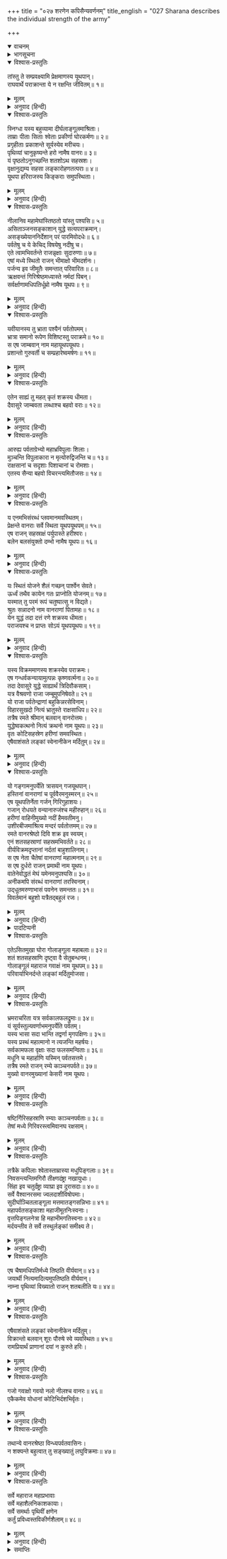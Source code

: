 +++
title = "०२७ शरणेन कपिसैन्यवर्णनम्"
title_english = "027 Sharana describes the individual strength of the army"

+++
<details open><summary>वाचनम्</summary>
<div caption="श्रीराम-हरिसीताराममूर्ति-घनपाठिभ्यां वचनम्" class="audioEmbed" src="https://archive.org/download/Ramayana-recitation-Sriram-harisItArAmamUrti-Ghanapaati-v2/Kanda_6/Kanda_6_YK-027-Sharana_describes_the_individual_strength_of_the_army_0.mp3"></div>
</details>

<details><summary>भागसूचना</summary>

27. वानरसेनाके प्रधान यूथपतियोंका परिचय
</details>

<details open><summary>विश्वास-प्रस्तुतिः</summary>

तांस्तु ते सम्प्रवक्ष्यामि प्रेक्षमाणस्य यूथपान्।  
राघवार्थे पराक्रान्ता ये न रक्षन्ति जीवितम्॥ १॥
</details>

<details><summary>मूलम्</summary>

तांस्तु ते सम्प्रवक्ष्यामि प्रेक्षमाणस्य यूथपान्।  
राघवार्थे पराक्रान्ता ये न रक्षन्ति जीवितम्॥ १॥
</details>

<details><summary>अनुवाद (हिन्दी)</summary>

(सारणने कहा—) ‘राक्षसराज! आप वानर-सेनाका निरीक्षण कर रहे हैं, इसलिये मैं आपको उन यूथपतियोंका परिचय दे रहा हूँ, जो रघुनाथजीके लिये पराक्रम करनेको उद्यत हैं और अपने प्राणोंका मोह नहीं रखते हैं॥ १॥
</details>

<details open><summary>विश्वास-प्रस्तुतिः</summary>

स्निग्धा यस्य बहुव्यामा दीर्घलाङ्गूलमाश्रिताः।  
ताम्राः पीताः सिताः श्वेताः प्रकीर्णा घोरकर्मणः॥ २॥  
प्रगृहीताः प्रकाशन्ते सूर्यस्येव मरीचयः।  
पृथिव्यां चानुकृष्यन्ते हरो नामैष वानरः॥ ३॥  
यं पृष्ठतोऽनुगच्छन्ति शतशोऽथ सहस्रशः।  
वृक्षानुद्यम्य सहसा लङ्कारोहणतत्पराः॥ ४॥  
यूथपा हरिराजस्य किङ्कराः समुपस्थिताः।
</details>

<details><summary>मूलम्</summary>

स्निग्धा यस्य बहुव्यामा दीर्घलाङ्गूलमाश्रिताः।  
ताम्राः पीताः सिताः श्वेताः प्रकीर्णा घोरकर्मणः॥ २॥  
प्रगृहीताः प्रकाशन्ते सूर्यस्येव मरीचयः।  
पृथिव्यां चानुकृष्यन्ते हरो नामैष वानरः॥ ३॥  
यं पृष्ठतोऽनुगच्छन्ति शतशोऽथ सहस्रशः।  
वृक्षानुद्यम्य सहसा लङ्कारोहणतत्पराः॥ ४॥  
यूथपा हरिराजस्य किङ्कराः समुपस्थिताः।
</details>

<details><summary>अनुवाद (हिन्दी)</summary>

‘इधर यह हर नामका वानर है। भयंकर कर्म करनेवाले इस वानरकी लंबी पूँछपर लाल, पीले, भूरे और सफेद रंगके साढ़े तीन-तीन हाथ बड़े-बड़े चिकने रोएँ हैं। ये इधर-उधर फैले हुए रोम उठे होनेके कारण सूर्यकी किरणोंके समान चमक रहे हैं तथा चलते समय भूमिपर लोटते रहते हैं। इसके पीछे वानरराजके किंकररूप सैकड़ों और हजारों यूथपति उपस्थित हो वृक्ष उठाये सहसा लङ्कापर आक्रमण करनेके लिये चले आ रहे हैं॥ २—४ १/२॥
</details>

<details open><summary>विश्वास-प्रस्तुतिः</summary>

नीलानिव महामेघांस्तिष्ठतो यांस्तु पश्यसि॥ ५॥  
असिताञ्जनसङ्काशान् युद्धे सत्यपराक्रमान्।  
असङ्ख्येयाननिर्देशान् परं पारमिवोदधेः॥ ६॥  
पर्वतेषु च ये केचिद् विषयेषु नदीषु च।  
एते त्वामभिवर्तन्ते राजन्नृक्षाः सुदारुणाः॥ ७॥  
एषां मध्ये स्थितो राजन् भीमाक्षो भीमदर्शनः।  
पर्जन्य इव जीमूतैः समन्तात् परिवारितः॥ ८॥  
ऋक्षवन्तं गिरिश्रेष्ठमध्यास्ते नर्मदां पिबन्।  
सर्वर्क्षाणामधिपतिर्धूम्रो नामैष यूथपः॥ ९॥
</details>

<details><summary>मूलम्</summary>

नीलानिव महामेघांस्तिष्ठतो यांस्तु पश्यसि॥ ५॥  
असिताञ्जनसङ्काशान् युद्धे सत्यपराक्रमान्।  
असङ्ख्येयाननिर्देशान् परं पारमिवोदधेः॥ ६॥  
पर्वतेषु च ये केचिद् विषयेषु नदीषु च।  
एते त्वामभिवर्तन्ते राजन्नृक्षाः सुदारुणाः॥ ७॥  
एषां मध्ये स्थितो राजन् भीमाक्षो भीमदर्शनः।  
पर्जन्य इव जीमूतैः समन्तात् परिवारितः॥ ८॥  
ऋक्षवन्तं गिरिश्रेष्ठमध्यास्ते नर्मदां पिबन्।  
सर्वर्क्षाणामधिपतिर्धूम्रो नामैष यूथपः॥ ९॥
</details>

<details><summary>अनुवाद (हिन्दी)</summary>

‘उधर नील महामेघ और अञ्जनके समान काले रंगके जिन रीछोंको आप खड़े देख रहे हैं, वे युद्धमें सच्चा पराक्रम प्रकट करनेवाले हैं। समुद्रके दूसरे तटपर स्थित हुए बालुका-कणोंके समान इनकी गणना नहीं की जा सकती, इसीलिये पृथक्-पृथक् नाम लेकर इनके विषयमें कुछ बताना सम्भव नहीं है। ये सब पर्वतों, विभिन्न देशों और नदियोंके तटोंपर रहते हैं। राजन्! ये अत्यन्त भयंकर स्वभाववाले रीछ आपपर चढ़े आ रहे हैं। इनके बीचमें इनका राजा खड़ा है, जिसकी आँखें बड़ी भयानक और जो दूसरोंके देखनेमें भी बड़ा भयंकर जान पड़ता है। वह काले मेघोंसे घिरे हुए इन्द्रकी भाँति चारों ओरसे इन रीछोंद्वारा घिरा हुआ है। इसका नाम धूम्र है। यह समस्त रीछोंका राजा और यूथपति है। यह रीछराज धूम्र पर्वतश्रेष्ठ ऋक्षवान् पर रहता और नर्मदाका जल पीता है॥ ५—९॥
</details>

<details open><summary>विश्वास-प्रस्तुतिः</summary>

यवीयानस्य तु भ्राता पश्यैनं पर्वतोपमम्।  
भ्रात्रा समानो रूपेण विशिष्टस्तु पराक्रमे॥ १०॥  
स एष जाम्बवान् नाम महायूथपयूथपः।  
प्रशान्तो गुरुवर्ती च सम्प्रहारेष्वमर्षणः॥ ११॥
</details>

<details><summary>मूलम्</summary>

यवीयानस्य तु भ्राता पश्यैनं पर्वतोपमम्।  
भ्रात्रा समानो रूपेण विशिष्टस्तु पराक्रमे॥ १०॥  
स एष जाम्बवान् नाम महायूथपयूथपः।  
प्रशान्तो गुरुवर्ती च सम्प्रहारेष्वमर्षणः॥ ११॥
</details>

<details><summary>अनुवाद (हिन्दी)</summary>

‘इस धूम्रके छोटे भाई जाम्बवान् हैं, जो महान् यूथपतियोंके भी यूथपति हैं। देखिये ये कैसे पर्वताकार दिखायी देते हैं। ये रूपमें तो अपने भाईके समान ही हैं; किंतु पराक्रममें उससे भी बढ़कर हैं। इनका स्वभाव शान्त है। ये बड़े भाई तथा गुरुजनोंकी आज्ञाके अधीन रहते हैं और उनकी सेवा करते हैं। युद्धके अवसरोंपर इनका रोष और अमर्ष बहुत बढ़ जाता है॥ १०-११॥
</details>

<details open><summary>विश्वास-प्रस्तुतिः</summary>

एतेन साह्यं तु महत् कृतं शक्रस्य धीमता।  
दैवासुरे जाम्बवता लब्धाश्च बहवो वराः॥ १२॥
</details>

<details><summary>मूलम्</summary>

एतेन साह्यं तु महत् कृतं शक्रस्य धीमता।  
दैवासुरे जाम्बवता लब्धाश्च बहवो वराः॥ १२॥
</details>

<details><summary>अनुवाद (हिन्दी)</summary>

‘इन बुद्धिमान् जाम्बवान् ने देवासुर-संग्राममें इन्द्रकी बहुत बड़ी सहायता की थी और उनसे इन्हें बहुत-से वर भी प्राप्त हुए थे॥ १२॥
</details>

<details open><summary>विश्वास-प्रस्तुतिः</summary>

आरुह्य पर्वताग्रेभ्यो महाभ्रविपुलाः शिलाः।  
मुञ्चन्ति विपुलाकारा न मृत्योरुद्विजन्ति च॥ १३॥  
राक्षसानां च सदृशाः पिशाचानां च रोमशाः।  
एतस्य सैन्या बहवो विचरन्त्यमितौजसः॥ १४॥
</details>

<details><summary>मूलम्</summary>

आरुह्य पर्वताग्रेभ्यो महाभ्रविपुलाः शिलाः।  
मुञ्चन्ति विपुलाकारा न मृत्योरुद्विजन्ति च॥ १३॥  
राक्षसानां च सदृशाः पिशाचानां च रोमशाः।  
एतस्य सैन्या बहवो विचरन्त्यमितौजसः॥ १४॥
</details>

<details><summary>अनुवाद (हिन्दी)</summary>

‘इनके बहुत-से सैनिक विचरते हैं, जिनके बल-पराक्रमकी कोई सीमा नहीं है। इन सबके शरीर बड़ी-बड़ी रोमावलियोंसे भरे हुए हैं। ये राक्षसों और पिशाचोंके समान क्रूर हैं और बड़े-बड़े पर्वत-शिखरोंपर चढ़कर वहाँसे महान् मेघोंके समान विशाल एवं विस्तृत शिलाखण्ड शत्रुओंपर छोड़ते हैं। इन्हें मृत्युसे कभी भय नहीं होता॥ १३-१४॥
</details>

<details open><summary>विश्वास-प्रस्तुतिः</summary>

य एनमभिसंरब्धं प्लवमानमवस्थितम्।  
प्रेक्षन्ते वानराः सर्वे स्थिता यूथपयूथपम्॥ १५॥  
एष राजन् सहस्राक्षं पर्युपास्ते हरीश्वरः।  
बलेन बलसंयुक्तो दम्भो नामैष यूथपः॥ १६॥
</details>

<details><summary>मूलम्</summary>

य एनमभिसंरब्धं प्लवमानमवस्थितम्।  
प्रेक्षन्ते वानराः सर्वे स्थिता यूथपयूथपम्॥ १५॥  
एष राजन् सहस्राक्षं पर्युपास्ते हरीश्वरः।  
बलेन बलसंयुक्तो दम्भो नामैष यूथपः॥ १६॥
</details>

<details><summary>अनुवाद (हिन्दी)</summary>

‘जो खेल-खेलमें ही कभी उछलता और कभी खड़ा होता है, वहाँ खड़े हुए सब वानर जिसकी ओर आश्चर्यपूर्वक देखते हैं, जो यूथपतियोंका भी सरदार है और रोषसे भरा दिखायी देता है, यह दम्भ नामसे प्रसिद्ध यूथपति है। इसके पास बहुत बड़ी सेना है। राजन्! यह वानरराज दम्भ अपनी सेनाद्वारा ही सहस्राक्ष इन्द्रकी उपासना करता है—उनकी सहायताके लिये सेनाएँ भेजता रहता है॥ १५-१६॥
</details>

<details open><summary>विश्वास-प्रस्तुतिः</summary>

यः स्थितं योजने शैलं गच्छन् पार्श्वेन सेवते।  
ऊर्ध्वं तथैव कायेन गतः प्राप्नोति योजनम्॥ १७॥  
यस्मात् तु परमं रूपं चतुष्पात्सु न विद्यते।  
श्रुतः सन्नादनो नाम वानराणां पितामहः॥ १८॥  
येन युद्धं तदा दत्तं रणे शक्रस्य धीमता।  
पराजयश्च न प्राप्तः सोऽयं यूथपयूथपः॥ १९॥
</details>

<details><summary>मूलम्</summary>

यः स्थितं योजने शैलं गच्छन् पार्श्वेन सेवते।  
ऊर्ध्वं तथैव कायेन गतः प्राप्नोति योजनम्॥ १७॥  
यस्मात् तु परमं रूपं चतुष्पात्सु न विद्यते।  
श्रुतः सन्नादनो नाम वानराणां पितामहः॥ १८॥  
येन युद्धं तदा दत्तं रणे शक्रस्य धीमता।  
पराजयश्च न प्राप्तः सोऽयं यूथपयूथपः॥ १९॥
</details>

<details><summary>अनुवाद (हिन्दी)</summary>

‘जो चलते समय एक योजन दूर खड़े हुए पर्वतको भी अपने पार्श्वभागसे छू लेता है और एक योजन ऊँचेकी वस्तुतक अपने शरीरसे ही पहुँचकर उसे ग्रहण कर लेता है, चौपायोंमें जिससे बड़ा रूप कहीं नहीं है, वह वानर संनादन नामसे विख्यात है। उसे वानरोंका पितामह कहा जाता है। उस बुद्धिमान् वानरने किसी समय इन्द्रको अपने साथ युद्धका अवसर दिया था, किंतु वह उनसे परास्त नहीं हुआ था, वही यह यूथपतियोंका भी सरदार है॥ १७—१९॥
</details>

<details open><summary>विश्वास-प्रस्तुतिः</summary>

यस्य विक्रममाणस्य शक्रस्येव पराक्रमः।  
एष गन्धर्वकन्यायामुत्पन्नः कृष्णवर्त्मना॥ २०॥  
तदा देवासुरे युद्धे साह्यार्थं त्रिदिवौकसाम्।  
यत्र वैश्रवणो राजा जम्बूमुपनिषेवते॥ २१॥  
यो राजा पर्वतेन्द्राणां बहुकिन्नरसेविनाम्।  
विहारसुखदो नित्यं भ्रातुस्ते राक्षसाधिप॥ २२॥  
तत्रैष रमते श्रीमान् बलवान् वानरोत्तमः।  
युद्धेष्वकत्थनो नित्यं क्रथनो नाम यूथपः॥ २३॥  
वृतः कोटिसहस्रेण हरीणां समवस्थितः।  
एषैवाशंसते लङ्कां स्वेनानीकेन मर्दितुम्॥ २४॥
</details>

<details><summary>मूलम्</summary>

यस्य विक्रममाणस्य शक्रस्येव पराक्रमः।  
एष गन्धर्वकन्यायामुत्पन्नः कृष्णवर्त्मना॥ २०॥  
तदा देवासुरे युद्धे साह्यार्थं त्रिदिवौकसाम्।  
यत्र वैश्रवणो राजा जम्बूमुपनिषेवते॥ २१॥  
यो राजा पर्वतेन्द्राणां बहुकिन्नरसेविनाम्।  
विहारसुखदो नित्यं भ्रातुस्ते राक्षसाधिप॥ २२॥  
तत्रैष रमते श्रीमान् बलवान् वानरोत्तमः।  
युद्धेष्वकत्थनो नित्यं क्रथनो नाम यूथपः॥ २३॥  
वृतः कोटिसहस्रेण हरीणां समवस्थितः।  
एषैवाशंसते लङ्कां स्वेनानीकेन मर्दितुम्॥ २४॥
</details>

<details><summary>अनुवाद (हिन्दी)</summary>

‘युद्धके लिये जाते समय जिसका पराक्रम इन्द्रके समान दृष्टिगोचर होता है तथा देवताओं और असुरोंके युद्धमें देवताओंकी सहायताके लिये जिसे अग्निदेवने एक गन्धर्व-कन्याके गर्भसे उत्पन्न किया था, वही यह क्रथन नामक यूथपति है। राक्षसराज! बहुत-से किन्नर जिनका सेवन करते हैं, उन बड़े-बड़े पर्वतोंका जो राजा है और आपके भाई कुबेरको सदा विहारका सुख प्रदान करता है तथा जिसपर उगे हुए जामुनके वृक्षके नीचे राजाधिराज कुबेर बैठा करते हैं, उसी पर्वतपर यह तेजस्वी बलवान् वानरशिरोमणि श्रीमान् क्रथन भी रमण करता है। यह युद्धमें कभी अपनी प्रशंसा नहीं करता और दस अरब वानरोंसे घिरा रहता है। यह भी अपनी सेनाके द्वारा लङ्काको रौंद डालनेका हौसला रखता है॥ २०—२४॥
</details>

<details open><summary>विश्वास-प्रस्तुतिः</summary>

यो गङ्गामनुपर्येति त्रासयन् गजयूथपान्।  
हस्तिनां वानराणां च पूर्ववैरमनुस्मरन्॥ २५॥  
एष यूथपतिर्नेता गर्जन् गिरिगुहाशयः।  
गजान् रोधयते वन्यानारुजंश्च महीरुहान्॥ २६॥  
हरीणां वाहिनीमुख्यो नदीं हैमवतीमनु।  
उशीरबीजमाश्रित्य मन्दरं पर्वतोत्तमम्॥ २७॥  
रमते वानरश्रेष्ठो दिवि शक्र इव स्वयम्।  
एनं शतसहस्राणां सहस्रमभिवर्तते॥ २८॥  
वीर्यविक्रमदृप्तानां नर्दतां बाहुशालिनाम्।  
स एष नेता चैतेषां वानराणां महात्मनाम्॥ २९॥  
स एष दुर्धरो राजन् प्रमाथी नाम यूथपः।  
वातेनेवोद्धतं मेघं यमेनमनुपश्यसि॥ ३०॥  
अनीकमपि संरब्धं वानराणां तरस्विनाम्।  
उद्‍धूतमरुणाभासं पवनेन समन्ततः॥ ३१॥  
विवर्तमानं बहुशो यत्रैतद‍्बहुलं रजः।
</details>

<details><summary>मूलम्</summary>

यो गङ्गामनुपर्येति त्रासयन् गजयूथपान्।  
हस्तिनां वानराणां च पूर्ववैरमनुस्मरन्॥ २५॥  
एष यूथपतिर्नेता गर्जन् गिरिगुहाशयः।  
गजान् रोधयते वन्यानारुजंश्च महीरुहान्॥ २६॥  
हरीणां वाहिनीमुख्यो नदीं हैमवतीमनु।  
उशीरबीजमाश्रित्य मन्दरं पर्वतोत्तमम्॥ २७॥  
रमते वानरश्रेष्ठो दिवि शक्र इव स्वयम्।  
एनं शतसहस्राणां सहस्रमभिवर्तते॥ २८॥  
वीर्यविक्रमदृप्तानां नर्दतां बाहुशालिनाम्।  
स एष नेता चैतेषां वानराणां महात्मनाम्॥ २९॥  
स एष दुर्धरो राजन् प्रमाथी नाम यूथपः।  
वातेनेवोद्धतं मेघं यमेनमनुपश्यसि॥ ३०॥  
अनीकमपि संरब्धं वानराणां तरस्विनाम्।  
उद्‍धूतमरुणाभासं पवनेन समन्ततः॥ ३१॥  
विवर्तमानं बहुशो यत्रैतद‍्बहुलं रजः।
</details>

<details><summary>अनुवाद (हिन्दी)</summary>

‘जो हाथियों और वानरोंके पुराने* वैरका स्मरण करके गज-यूथपतियोंको भयभीत करता हुआ गङ्गाके किनारे विचरा करता है, जंगली पेड़ोंको तोड़-उखाड़कर उनके द्वारा हाथियोंको आगे बढ़नेसे रोक देता है, पर्वतोंकी कन्दरामें सोता और जोर-जोरसे गर्जना करता है, वानरयूथोंका स्वामी तथा संचालक है, वानरोंकी सेनामें जिसे प्रमुख वीर माना जाता है, जो गङ्गातटपर विद्यमान उशीरबीज नामक पर्वत तथा गिरिश्रेष्ठ मन्दराचलका आश्रय लेकर रहता एवं रमण करता है और जो वानरोंमें उसी प्रकार श्रेष्ठ स्थान रखता है जैसे स्वर्गके देवताओंमें साक्षात् इन्द्र, वही यह दुर्जय वीर प्रमाथी नामक यूथपति है। इसके साथ बल और पराक्रमपर गर्व रखकर गर्जना करनेवाले दस करोड़ वानर रहते हैं, जो अपने बाहुबलसे सुशोभित होते हैं। यह प्रमाथी इन सभी महात्मा वानरोंका नेता है। वायुके वेगसे उठे हुए मेघकी भाँति जिस वानरकी ओर आप बारंबार देख रहे हैं, जिससे सम्बन्ध रखनेवाले वेगशाली वानरोंकी सेना भी रोषसे भरी दिखायी देती है तथा जिसकी सेनाद्वारा उड़ायी गयी धूमिल रंगकी बहुत बड़ी धूलिराशि वायुसे सब ओर फैलकर जिसके निकट गिर रही है, वही यह प्रमाथी नामक वीर है॥ २५—३१ १/२॥
</details>

<details><summary>पादटिप्पनी</summary>

* हनुमान् जी के पिता वानरराज केसरीने शम्बसादन नामक राक्षसको, जो हाथीका रूप धारण करके आया था, मार डाला था। इसीसे पूर्वकालमें हाथियोंसे वानरोंका वैर बँध गया था।
</details>

<details open><summary>विश्वास-प्रस्तुतिः</summary>

एतेऽसितमुखा घोरा गोलाङ्गूला महाबलाः॥ ३२॥  
शतं शतसहस्राणि दृष्ट्वा वै सेतुबन्धनम्।  
गोलाङ्गूलं महाराज गवाक्षं नाम यूथपम्॥ ३३॥  
परिवार्याभिनर्दन्ते लङ्कां मर्दितुमोजसा।
</details>

<details><summary>मूलम्</summary>

एतेऽसितमुखा घोरा गोलाङ्गूला महाबलाः॥ ३२॥  
शतं शतसहस्राणि दृष्ट्वा वै सेतुबन्धनम्।  
गोलाङ्गूलं महाराज गवाक्षं नाम यूथपम्॥ ३३॥  
परिवार्याभिनर्दन्ते लङ्कां मर्दितुमोजसा।
</details>

<details><summary>अनुवाद (हिन्दी)</summary>

‘ये काले मुँहवाले लंगूरजातिके वानर हैं। इनमें महान् बल है। इन भयंकर वानरोंकी संख्या एक करोड़ है। महाराज! जिसने सेतु बाँधनेमें सहायता की है, उस लंगूरजातिके गवाक्ष नामक यूथपतिको चारों ओरसे घेरकर ये वानर चल रहे हैं और लङ्काको बलपूर्वक कुचल डालनेके लिये जोर-जोरसे गर्जना करते हैं॥ ३२-३३ १/२॥
</details>

<details open><summary>विश्वास-प्रस्तुतिः</summary>

भ्रमराचरिता यत्र सर्वकालफलद्रुमाः॥ ३४॥  
यं सूर्यस्तुल्यवर्णाभमनुपर्येति पर्वतम्।  
यस्य भासा सदा भान्ति तद्वर्णा मृगपक्षिणः॥ ३५॥  
यस्य प्रस्थं महात्मानो न त्यजन्ति महर्षयः।  
सर्वकामफला वृक्षाः सदा फलसमन्विताः॥ ३६॥  
मधूनि च महार्हाणि यस्मिन् पर्वतसत्तमे।  
तत्रैष रमते राजन् रम्ये काञ्चनपर्वते॥ ३७॥  
मुख्यो वानरमुख्यानां केसरी नाम यूथपः।
</details>

<details><summary>मूलम्</summary>

भ्रमराचरिता यत्र सर्वकालफलद्रुमाः॥ ३४॥  
यं सूर्यस्तुल्यवर्णाभमनुपर्येति पर्वतम्।  
यस्य भासा सदा भान्ति तद्वर्णा मृगपक्षिणः॥ ३५॥  
यस्य प्रस्थं महात्मानो न त्यजन्ति महर्षयः।  
सर्वकामफला वृक्षाः सदा फलसमन्विताः॥ ३६॥  
मधूनि च महार्हाणि यस्मिन् पर्वतसत्तमे।  
तत्रैष रमते राजन् रम्ये काञ्चनपर्वते॥ ३७॥  
मुख्यो वानरमुख्यानां केसरी नाम यूथपः।
</details>

<details><summary>अनुवाद (हिन्दी)</summary>

‘जिस पर्वतपर सभी ऋतुओंमें फल देनेवाले वृक्ष भ्रमरोंसे सेवित दिखायी देते हैं, सूर्यदेव अपने ही समान वर्णवाले जिस पर्वतकी प्रतिदिन परिक्रमा करते हैं, जिसकी कान्तिसे वहाँके मृग और पक्षी सदा सुनहरे रंगके प्रतीत होते हैं, महात्मा महर्षिगण जिसके शिखरका कभी त्याग नहीं करते हैं, जहाँके सभी वृक्ष सम्पूर्ण मनोवाञ्छित वस्तुओंको फलके रूपमें प्रदान करते हैं और उनमें सदा फल लगे रहते हैं, जिस श्रेष्ठ शैलपर बहुमूल्य मधु उपलब्ध होता है, उसी रमणीय सुवर्णमय पर्वत महामेरुपर ये प्रमुख वानरोंमें प्रधान यूथपति केसरी रमण करते हैं॥ ३४—३७ १/२॥
</details>

<details open><summary>विश्वास-प्रस्तुतिः</summary>

षष्टिर्गिरिसहस्राणि रम्याः काञ्चनपर्वताः॥ ३८॥  
तेषां मध्ये गिरिवरस्त्वमिवानघ रक्षसाम्।
</details>

<details><summary>मूलम्</summary>

षष्टिर्गिरिसहस्राणि रम्याः काञ्चनपर्वताः॥ ३८॥  
तेषां मध्ये गिरिवरस्त्वमिवानघ रक्षसाम्।
</details>

<details><summary>अनुवाद (हिन्दी)</summary>

‘साठ हजार जो रमणीय सुवर्णमय पर्वत हैं, उनके बीचमें एक श्रेष्ठ पर्वत है, जिसका नाम है सावर्णिमेरु। निष्पाप निशाचरपते! जैसे राक्षसोंमें आप श्रेष्ठ हैं, उसी प्रकार पर्वतोंमें वह सावर्णिमेरु उत्तम है॥ ३८ १/२॥
</details>

<details open><summary>विश्वास-प्रस्तुतिः</summary>

तत्रैके कपिलाः श्वेतास्ताम्रास्या मधुपिङ्गलाः॥ ३९॥  
निवसन्त्यन्तिमगिरौ तीक्ष्णदंष्ट्रा नखायुधाः।  
सिंहा इव चतुर्दंष्ट्रा व्याघ्रा इव दुरासदाः॥ ४०॥  
सर्वे वैश्वानरसमा ज्वलदाशीविषोपमाः।  
सुदीर्घाञ्चितलाङ्गूला मत्तमातङ्गसन्निभाः॥ ४१॥  
महापर्वतसङ्काशा महाजीमूतनिःस्वनाः।  
वृत्तपिङ्गलनेत्रा हि महाभीमगतिस्वनाः॥ ४२॥  
मर्दयन्तीव ते सर्वे तस्थुर्लङ्कां समीक्ष्य ते।
</details>

<details><summary>मूलम्</summary>

तत्रैके कपिलाः श्वेतास्ताम्रास्या मधुपिङ्गलाः॥ ३९॥  
निवसन्त्यन्तिमगिरौ तीक्ष्णदंष्ट्रा नखायुधाः।  
सिंहा इव चतुर्दंष्ट्रा व्याघ्रा इव दुरासदाः॥ ४०॥  
सर्वे वैश्वानरसमा ज्वलदाशीविषोपमाः।  
सुदीर्घाञ्चितलाङ्गूला मत्तमातङ्गसन्निभाः॥ ४१॥  
महापर्वतसङ्काशा महाजीमूतनिःस्वनाः।  
वृत्तपिङ्गलनेत्रा हि महाभीमगतिस्वनाः॥ ४२॥  
मर्दयन्तीव ते सर्वे तस्थुर्लङ्कां समीक्ष्य ते।
</details>

<details><summary>अनुवाद (हिन्दी)</summary>

‘वहाँ जो पर्वतका अन्तिम शिखर है, उसपर कपिल (भूरे), श्वेत, लाल मुँहवाले और मधुके समान पिङ्गल वर्णवाले वानर निवास करते हैं, जिनके दाँत बड़े तीखे हैं और नख ही उनके आयुध हैं। वे सब सिंहके समान चार दाँतोंवाले, व्याघ्रके समान दुर्जय, अग्निके समान तेजस्वी और प्रज्वलित मुखवाले विषधर सर्पके समान क्रोधी होते हैं। उनकी पूँछ बहुत बड़ी ऊपरको ऊठी हुई और सुन्दर होती है। वे मतवाले हाथीके समान पराक्रमी, महान् पर्वतके समान ऊँचे और सुदृढ़ शरीरवाले तथा महान् मेघके समान गम्भीर गर्जना करनेवाले हैं। उनके नेत्र गोल-गोल एवं पिङ्गल वर्णके होते हैं। उनके चलनेपर बड़ा भयानक शब्द होता है। वे सभी वानर यहाँ आकर इस तरह खड़े हैं, मानो आपकी लङ्काको देखते ही मसल डालेंगे॥ ३९—४२ १/२॥
</details>

<details open><summary>विश्वास-प्रस्तुतिः</summary>

एष चैषामधिपतिर्मध्ये तिष्ठति वीर्यवान्॥ ४३॥  
जयार्थी नित्यमादित्यमुपतिष्ठति वीर्यवान्।  
नाम्ना पृथिव्यां विख्यातो राजन् शतबलीति यः॥ ४४॥
</details>

<details><summary>मूलम्</summary>

एष चैषामधिपतिर्मध्ये तिष्ठति वीर्यवान्॥ ४३॥  
जयार्थी नित्यमादित्यमुपतिष्ठति वीर्यवान्।  
नाम्ना पृथिव्यां विख्यातो राजन् शतबलीति यः॥ ४४॥
</details>

<details><summary>अनुवाद (हिन्दी)</summary>

‘देखिये उनके बीचमें यह उनका पराक्रमी सेनापति खड़ा है। यह बड़ा बलवान् है और विजयकी प्राप्तिके लिये सदा सूर्यदेवकी उपासना करता है। राजन्! यह वीर इस भूमण्डलमें शतबलिके नामसे विख्यात है॥ ४३-४४॥
</details>

<details open><summary>विश्वास-प्रस्तुतिः</summary>

एषैवाशंसते लङ्कां स्वेनानीकेन मर्दितुम्।  
विक्रान्तो बलवान् शूरः पौरुषे स्वे व्यवस्थितः॥ ४५॥  
रामप्रियार्थं प्राणानां दयां न कुरुते हरिः।
</details>

<details><summary>मूलम्</summary>

एषैवाशंसते लङ्कां स्वेनानीकेन मर्दितुम्।  
विक्रान्तो बलवान् शूरः पौरुषे स्वे व्यवस्थितः॥ ४५॥  
रामप्रियार्थं प्राणानां दयां न कुरुते हरिः।
</details>

<details><summary>अनुवाद (हिन्दी)</summary>

‘बलवान्, पराक्रमी तथा शूरवीर यह शतबलि भी अपने ही पुरुषार्थके भरोसे युद्धके लिये खड़ा है और अपनी सेनाद्वारा लङ्कापुरीको मसल डालना चाहता है। यह वानरवीर श्रीरामचन्द्रजीका प्रिय करनेके लिये अपने प्राणोंपर भी दया नहीं करता है॥ ४५ १/२॥
</details>

<details open><summary>विश्वास-प्रस्तुतिः</summary>

गजो गवाक्षो गवयो नलो नीलश्च वानरः॥ ४६॥  
एकैकमेव योधानां कोटिभिर्दशभिर्वृतः।
</details>

<details><summary>मूलम्</summary>

गजो गवाक्षो गवयो नलो नीलश्च वानरः॥ ४६॥  
एकैकमेव योधानां कोटिभिर्दशभिर्वृतः।
</details>

<details><summary>अनुवाद (हिन्दी)</summary>

‘गज, गवाक्ष, गवय, नल और नील—इनमेंसे एक-एक सेनापति दस-दस करोड़ योद्धाओंसे घिरा हुआ है॥ ४६ १/२॥
</details>

<details open><summary>विश्वास-प्रस्तुतिः</summary>

तथान्ये वानरश्रेष्ठा विन्ध्यपर्वतवासिनः।  
न शक्यन्ते बहुत्वात् तु सङ्ख्यातुं लघुविक्रमाः॥ ४७॥
</details>

<details><summary>मूलम्</summary>

तथान्ये वानरश्रेष्ठा विन्ध्यपर्वतवासिनः।  
न शक्यन्ते बहुत्वात् तु सङ्ख्यातुं लघुविक्रमाः॥ ४७॥
</details>

<details><summary>अनुवाद (हिन्दी)</summary>

‘इसी तरह विन्ध्यपर्वतपर निवास करनेवाले और भी बहुत-से शीघ्र पराक्रमी श्रेष्ठ वानर हैं, जो अधिक होनेके कारण गिने नहीं जा सकते॥ ४७॥
</details>

<details open><summary>विश्वास-प्रस्तुतिः</summary>

सर्वे महाराज महाप्रभावाः  
सर्वे महाशैलनिकाशकायाः।  
सर्वे समर्थाः पृथिवीं क्षणेन  
कर्तुं प्रविध्वस्तविकीर्णशैलाम्॥ ४८॥
</details>

<details><summary>मूलम्</summary>

सर्वे महाराज महाप्रभावाः  
सर्वे महाशैलनिकाशकायाः।  
सर्वे समर्थाः पृथिवीं क्षणेन  
कर्तुं प्रविध्वस्तविकीर्णशैलाम्॥ ४८॥
</details>

<details><summary>अनुवाद (हिन्दी)</summary>

‘महाराज! ये सभी वानर बड़े प्रभावशाली हैं। सभीके शरीर बड़े-बड़े पर्वतोंके समान विशाल हैं और सभी क्षणभरमें भूमण्डलके समस्त पर्वतोंको चूर-चूर करके सब ओर बिखेर देनेकी शक्ति रखते हैं’॥ ४८॥
</details>

<details><summary>समाप्तिः</summary>

इत्यार्षे श्रीमद्रामायणे वाल्मीकीये आदिकाव्ये युद्धकाण्डे सप्तविंशः सर्गः॥ २७॥  
इस प्रकार श्रीवाल्मीकिनिर्मित आर्षरामायण आदिकाव्यके युद्धकाण्डमें सत्ताईसवाँ सर्ग पूरा हुआ॥ २७॥
</details>

